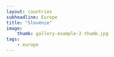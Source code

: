 ```yaml
---
layout: countries
subheadline: Europe
title: "Slovénie"
image:
    thumb: gallery-example-2-thumb.jpg
tags:
    - europe
---
```

